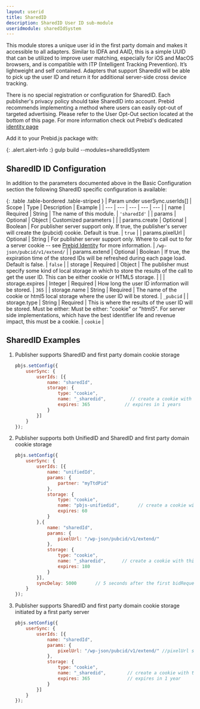 ```yaml
---
layout: userid
title: SharedID
description: SharedID User ID sub-module
useridmodule: sharedIdSystem
---
```



This module stores a unique user id in the first party domain and makes it accessible to all adapters. Similar to IDFA and AAID, this is a simple UUID that can be utilized to improve user matching, especially for iOS and MacOS browsers, and is compatible with ITP (Intelligent Tracking Prevention). It’s lightweight and self contained. Adapters that support SharedId will be able to pick up the user ID and return it for additional server-side cross device tracking.

There is no special registration or configuration for SharedID. Each publisher's privacy policy should take
SharedID into account.  Prebid recommends implementing a method where users can easily opt-out of targeted advertising. Please refer to the User Opt-Out section located at the bottom of this page. For more information check out Prebid's dedicated [identity page](/identity/sharedid.html)

Add it to your Prebid.js package with:

{: .alert.alert-info :}
gulp build --modules=sharedIdSystem

## SharedID ID Configuration

In addition to the parameters documented above in the Basic Configuration section the following SharedID specific configuration is available:

{: .table .table-bordered .table-striped }
| Param under userSync.userIds[] | Scope | Type | Description | Example |
| --- | --- | --- | --- | --- |
| name | Required | String | The name of this module. | `'sharedId'` |
| params | Optional | Object | Customized parameters | |
| params.create | Optional | Boolean | For publisher server support only.  If true, the publisher's server will create the (pubcid) cookie.  Default is true. | `true` |
| params.pixelUrl | Optional | String | For publisher server support only. Where to call out to for a server cookie -- see [Prebid Identity](/identity/sharedid.html) for more information. | `/wp-json/pubcid/v1/extend/` |
| params.extend | Optional | Boolean | If true, the expiration time of the stored IDs will be refreshed during each page load. Default is false. | `false` |
| storage | Required | Object | The publisher must specify some kind of local storage in which to store the results of the call to get the user ID. This can be either cookie or HTML5 storage. |  |
| storage.expires | Integer | Required | How long the user ID information will be stored. | `365` |
| storage.name | String | Required | The name of the cookie or html5 local storage where the user ID will be stored. | `_pubcid` |
| storage.type | String | Required | This is where the results of the user ID will be stored. Must be either: Must be either: "cookie" or "html5". For server side implementations, which have the best identifier life and revenue impact, this must be a cookie. | `cookie` |

## SharedID Examples

1. Publisher supports SharedID and first party domain cookie storage

    ```javascript
    pbjs.setConfig({
        userSync: {
            userIds: [{
                name: "sharedId",
                storage: {
                    type: "cookie",
                    name: "_sharedid",         // create a cookie with this name
                    expires: 365             // expires in 1 years
                }
            }]
        }
    });
    ```

2. Publisher supports both UnifiedID and SharedID and first party domain cookie storage

    ```javascript
    pbjs.setConfig({
        userSync: {
            userIds: [{
                name: "unifiedId",
                params: {
                    partner: "myTtdPid"
                },
                storage: {
                    type: "cookie",
                    name: "pbjs-unifiedid",       // create a cookie with this name
                    expires: 60
                }
            },{
                name: "sharedId",
                params: {
                    pixelUrl: "/wp-json/pubcid/v1/extend/"
                },
                storage: {
                    type: "cookie",
                    name: "_sharedid",      // create a cookie with this name
                    expires: 180
                }
            }],
            syncDelay: 5000       // 5 seconds after the first bidRequest()
        }
    });
    ```

3. Publisher supports SharedID and first party domain cookie storage initiated by a first party server

    ```javascript
    pbjs.setConfig({
        userSync: {
            userIds: [{
                name: "sharedId",
                params: {
                    pixelUrl: "/wp-json/pubcid/v1/extend/" //pixelUrl should be specified when the server plugin is used
                },
                storage: {
                    type: "cookie",
                    name: "_sharedid",        // create a cookie with this name
                    expires: 365              // expires in 1 year
                }
            }]
        }
    });
    ```
